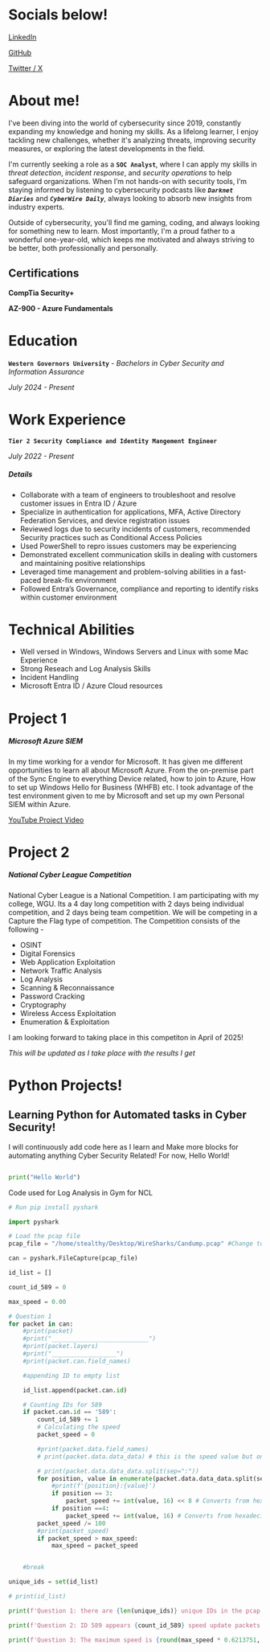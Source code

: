 # Socials below!

[LinkedIn](https://www.linkedin.com/in/richard-english-iii)

[GitHub](https://github.com/TheCyborgJester)

[Twitter / X](https://x.com/CyborgJesterSEC)

# About me!

I've been diving into the world of cybersecurity since 2019, constantly expanding my knowledge and honing my skills. As a lifelong learner, I enjoy tackling new challenges, whether it's analyzing threats, improving security measures, or exploring the latest developments in the field.

I'm currently seeking a role as a **`SOC Analyst`**, where I can apply my skills in _threat detection_, _incident response_, and _security operations_ to help safeguard organizations. When I’m not hands-on with security tools, I’m staying informed by listening to cybersecurity podcasts like **_`Darknet Diaries`_** and **_`CyberWire Daily`_**, always looking to absorb new insights from industry experts.

Outside of cybersecurity, you'll find me gaming, coding, and always looking for something new to learn. Most importantly, I'm a proud father to a wonderful one-year-old, which keeps me motivated and always striving to be better, both professionally and personally.

## Certifications

**CompTia Security+**

**AZ-900 - Azure Fundamentals**


# Education

**`Western Governors University`** - _Bachelors in Cyber Security and Information Assurance_

_July 2024 - Present_

# Work Experience

**`Tier 2 Security Compliance and Identity Mangement Engineer`**

_July 2022 - Present_

##### Details
- Collaborate with a team of engineers to troubleshoot and resolve customer issues in Entra ID / Azure
- Specialize in authentication for applications, MFA, Active Directory Federation Services, and device registration issues
- Reviewed logs due to security incidents of customers, recommended Security practices such as Conditional Access Policies
- Used PowerShell to repro issues customers may be experiencing 
- Demonstrated excellent communication skills in dealing with customers and maintaining positive relationships
- Leveraged time management and problem-solving abilities in a fast-paced break-fix environment
- Followed Entra’s Governance, compliance and reporting to identify risks within customer environment 

# Technical Abilities

- Well versed in Windows, Windows Servers and Linux with some Mac Experience
- Strong Reseach and Log Analysis Skills
- Incident Handling
- Microsoft Entra ID / Azure Cloud resources

# Project 1

##### Microsoft Azure SIEM

In my time working for a vendor for Microsoft. It has given me different opportunities to learn all about Microsoft Azure. From the on-premise part of the Sync Engine to everything Device related, how to join to Azure, How to set up Windows Hello for Business (WHFB) etc. I took advantage of the test environment given to me by Microsoft and set up my own Personal SIEM within Azure. 

 [YouTube Project Video](https://www.youtube.com/watch?v=rsWQDXtabsQ)
 


# Project 2

##### National Cyber League Competition

National Cyber League is a National Competition. I am participating with my college, WGU. Its a 4 day long competition with 2 days being individual competition, and 2 days being team competition. We will be competing in a Capture the Flag type of competition. The Competition consists of the following -

* OSINT
* Digital Forensics
* Web Application Exploitation
* Network Traffic Analysis
* Log Analysis
* Scanning & Reconnaissance
* Password Cracking
* Cryptography
* Wireless Access Exploitation
* Enumeration & Exploitation

I am looking forward to taking place in this competiton in April of 2025! 

_This will be updated as I take place with the results I get_


# Python Projects!

## Learning Python for Automated tasks in Cyber Security!

I will continuously add code here as I learn and Make more blocks for automating anything Cyber Security Related! For now, Hello World!


```python

print("Hello World")

```

Code used for Log Analysis in Gym for NCL

```python
# Run pip install pyshark

import pyshark 

# Load the pcap file
pcap_file = "/home/stealthy/Desktop/WireSharks/Candump.pcap" #Change to where you saved it

can = pyshark.FileCapture(pcap_file)

id_list = []

count_id_589 = 0

max_speed = 0.00

# Question 1
for packet in can:
    #print(packet)
    #print("___________________________")
    #print(packet.layers)
    #print("__________________")
    #print(packet.can.field_names)

    #appending ID to empty list

    id_list.append(packet.can.id)

    # Counting IDs for 589
    if packet.can.id == '589':
        count_id_589 += 1
        # Calculating the speed
        packet_speed = 0

        #print(packet.data.field_names)
        # print(packet.data.data_data) # this is the speed value but only interested in first last 2 fields

        # print(packet.data.data_data.split(sep=":"))
        for position, value in enumerate(packet.data.data_data.split(sep=":")):
            #print(f'{position}:{value}')
            if position == 3:
                packet_speed += int(value, 16) << 8 # Converts from hexadecimal to decimal
            if position ==4:
                packet_speed += int(value, 16) # Converts from hexadecimal to decimal
        packet_speed /= 100
        #print(packet_speed)
        if packet_speed > max_speed:
            max_speed = packet_speed


    #break

unique_ids = set(id_list)

# print(id_list)

print(f'Question 1: there are {len(unique_ids)} unique IDs in the pcap file')

print(f'Question 2: ID 589 appears {count_id_589} speed update packets')

print(f'Question 3: The maximum speed is {round(max_speed * 0.6213751, 2)} in mph')

```

